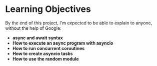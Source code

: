 # Learning Objectives

By the end of this project, I'm expected to be able to explain to anyone, without the help of Google:

- **async and await syntax**
- **How to execute an async program with asyncio**
- **How to run concurrent coroutines**
- **How to create asyncio tasks**
- **How to use the random module**
